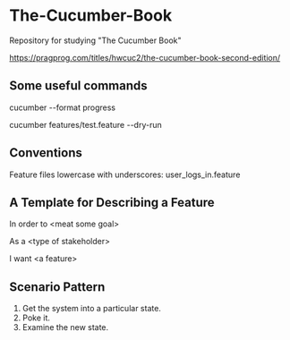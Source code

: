 # The-Cucumber-Book
Repository for studying "The Cucumber Book"

https://pragprog.com/titles/hwcuc2/the-cucumber-book-second-edition/

## Some useful commands

cucumber --format progress

cucumber features/test.feature --dry-run

## Conventions

Feature files lowercase with underscores: user_logs_in.feature

## A Template for Describing a Feature

In order to \<meat some goal\>

As a \<type of stakeholder\>

I want \<a feature\>

## Scenario Pattern

1. Get the system into a particular state.
2. Poke it.
3. Examine the new state.

